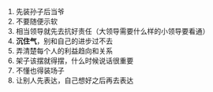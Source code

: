 1. 先装孙子后当爷
2. 不要随便示软
3. 相当领导就先去抗好责任（大领导需要什么样的小领导要看通）
4. **沉住气**，别和自己的进步过不去
5. 弄清楚每个人的利益趋向和关系
6. 架子该摆就得摆，什么时候说话很重要
7. 不懂也得装场子
8. 让别人先表达，自己想好之后再去表达
